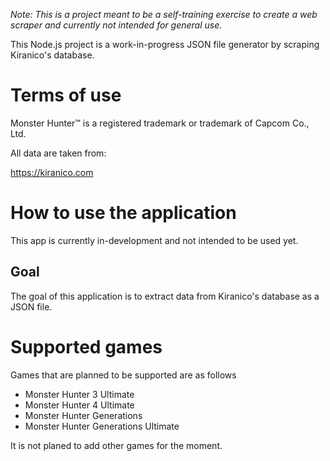 *Note: This is a project meant to be a self-training exercise to create a web scraper and currently not intended for general use.*

This Node.js project is a work-in-progress JSON file generator by scraping Kiranico's database.

# Terms of use
Monster Hunter™ is a registered trademark or trademark of Capcom Co., Ltd.

All data are taken from:

https://kiranico.com

# How to use the application
This app is currently in-development and not intended to be used yet.

## Goal
The goal of this application is to extract data from Kiranico's database as a JSON file.

# Supported games
Games that are planned to be supported are as follows

* Monster Hunter 3 Ultimate
* Monster Hunter 4 Ultimate
* Monster Hunter Generations
* Monster Hunter Generations Ultimate

It is not planed to add other games for the moment.
